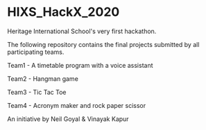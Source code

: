 # HIXS_HackX_2020

Heritage International School's very first hackathon.

The following repository contains the final projects submitted by all participating teams.

Team1 - A timetable program with a voice assistant

Team2 - Hangman game

Team3 - Tic Tac Toe

Team4 - Acronym maker and rock paper scissor

An initiative by Neil Goyal & Vinayak Kapur
